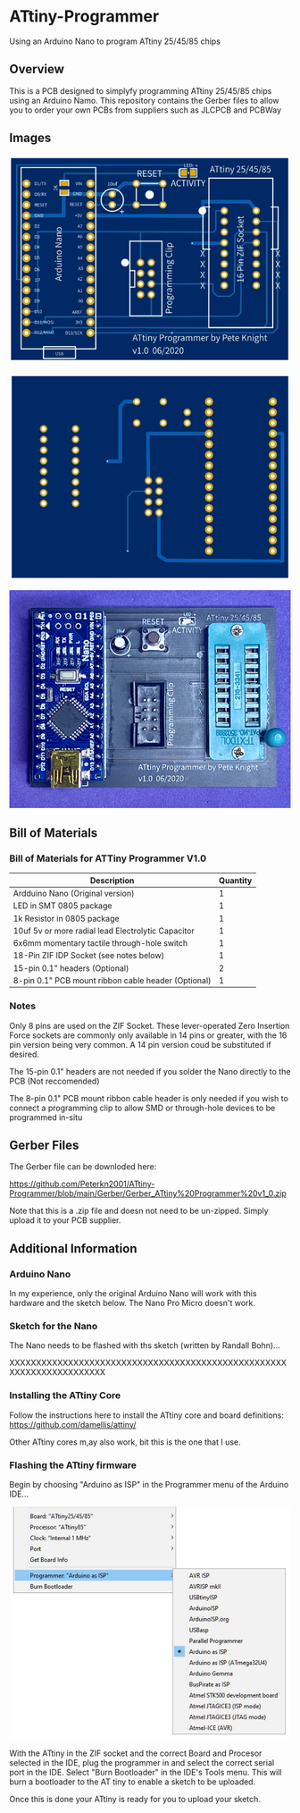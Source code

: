 # ATtiny-Programmer
Using an Arduino Nano to program ATtiny 25/45/85 chips 

## Overview
This is a PCB designed to simplyfy programming ATtiny 25/45/85 chips using an Arduino Namo.
This repository contains the Gerber files to allow you to order your own PCBs from suppliers such as
JLCPCB and PCBWay

## Images
![PCB Front](https://github.com/Peterkn2001/ATtiny-Programmer/blob/main/images/ATtiny_Programmer_PCB_front.jpg)

![PCB Back](https://github.com/Peterkn2001/ATtiny-Programmer/blob/main/images/ATtiny_Programmer_PCB_back.jpg)

![Completed PCB](https://github.com/Peterkn2001/ATtiny-Programmer/blob/main/images/ATtiny_Programmer_PCB_Complete.jpg)

## Bill of Materials

### Bill of Materials for ATTiny Programmer V1.0

Description | Quantity
------------ | -------------
Ardduino Nano (Original version) |1
LED in SMT 0805 package | 1
1k Resistor in 0805 package | 1
10uf 5v or more radial lead Electrolytic Capacitor| 1
6x6mm momentary tactile through-hole switch | 1
18-Pin ZIF IDP Socket (see notes below) | 1
15-pin 0.1" headers (Optional) | 2
8-pin 0.1" PCB mount ribbon cable header (Optional)| 1

### Notes

Only 8 pins are used on the ZIF Socket.
These lever-operated Zero Insertion Force sockets are commonly only available in 14 pins or greater,
with the 16 pin version being very common. A 14 pin version coud be substituted if desired.

The 15-pin 0.1" headers are not needed if you solder the Nano directly to the PCB (Not reccomended)

The 8-pin 0.1" PCB mount ribbon cable header is only needed if you wish to connect a programming clip to allow
SMD or through-hole devices to be programmed in-situ

## Gerber Files
The Gerber file can be downloded here:

https://github.com/Peterkn2001/ATtiny-Programmer/blob/main/Gerber/Gerber_ATtiny%20Programmer%20v1_0.zip

Note that this is a .zip file and doesn not need to be un-zipped. Simply upload it to your PCB supplier.

## Additional Information

### Arduino Nano
In my experience, only the original Arduino Nano will work with this hardware and the sketch below. The Nano Pro Micro doesn't work.

### Sketch for the Nano
The Nano needs to be flashed with ths sketch (written by Randall Bohn)...

XXXXXXXXXXXXXXXXXXXXXXXXXXXXXXXXXXXXXXXXXXXXXXXXXXXXXXXXXXXXXXXXXXXXXX

### Installing the ATtiny Core
Follow the instructions here to install the ATtiny core and board definitions:
https://github.com/damellis/attiny/

Other ATtiny cores m,ay also work, bit this is the one that I use.

### Flashing the ATtiny firmware
Begin by choosing "Arduino as ISP" in the Programmer menu of the Arduino IDE...

![PCB Front](https://github.com/Peterkn2001/ATtiny-Programmer/blob/main/images/Arduino_IDE_Settings.jpg)

With the ATtiny in the ZIF socket and the correct Board and Procesor selected in the IDE, plug the programmer in and select the correct serial port in the IDE.
Select "Burn Bootloader" in the IDE's Tools menu. This will burn a bootloader to the AT tiny to enable a sketch to be uploaded.

Once this is done your ATtiny is ready for you to upload your sketch.

